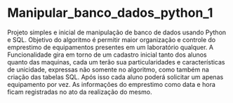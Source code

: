 # Manipular_banco_dados_python_1
Projeto simples e inicial de manipulação de banco de dados usando Python e SQL.
Objetivo do algoritmo é permitir maior organização e controle do emprestimo de equipamentos presentes em um laboratório qualquer.
A Funcionalidade gira em torno de um cadastro inicial tanto dos alunos quanto das maquinas, cada um terão sua particularidades e características de unicidade, expressas não somente no algoritmo, como também na criação das tabelas SQL. Após isso cada aluno poderá solicitar um apenas equipamento por vez. As informações do emprestimo como data e hora ficam registradas no ato da realização do mesmo.  
